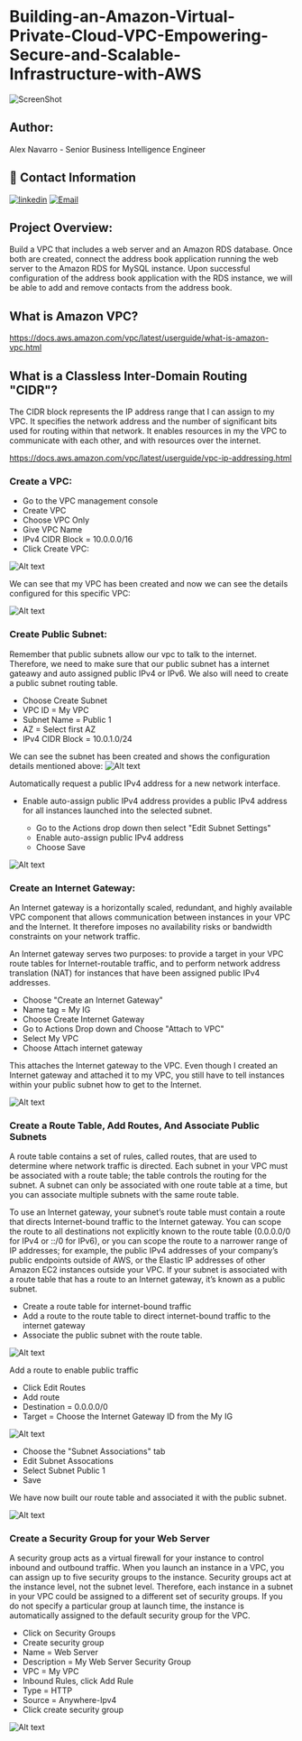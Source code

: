 # Building-an-Amazon-Virtual-Private-Cloud-VPC-Empowering-Secure-and-Scalable-Infrastructure-with-AWS

![ScreenShot](https://github.com/NavarroAlexKU/Building-an-Amazon-Virtual-Private-Cloud-VPC-Empowering-Secure-and-Scalable-Infrastructure-with-AWS/blob/main/Network-diagram.png?raw=true)

## Author:
Alex Navarro - Senior Business Intelligence Engineer

## 🔗 Contact Information
[![linkedin](https://img.shields.io/badge/linkedin-0A66C2?style=for-the-badge&logo=linkedin&logoColor=white)](https://www.linkedin.com/in/alexnavarro2/)
[![Email](https://img.shields.io/badge/Gmail-D14836?style=for-the-badge&logo=gmail&logoColor=white)](https://mail.google.com/mail/u/0/#inbox?compose=GTvVlcSBpRjxKKJtxTLNxwpsKvpfbRSRnRLcTQRMZLcKCNfrJjXfcNNKPmstkbHJpzHGNZnHvhCph)

## Project Overview:
Build a VPC that includes a web server and an Amazon RDS database. Once both are created, connect the address book application running the web server to the Amazon RDS for MySQL instance. Upon successful configuration of the address book application with the RDS instance, we will be able to add and remove contacts from the address book.

## What is Amazon VPC?
https://docs.aws.amazon.com/vpc/latest/userguide/what-is-amazon-vpc.html

## What is a Classless Inter-Domain Routing "CIDR"?
The CIDR block represents the IP address range that I can assign to my VPC. It specifies the network address and the number of significant bits used for routing within that network. It enables resources in my the VPC to communicate with each other, and with resources over the internet.

https://docs.aws.amazon.com/vpc/latest/userguide/vpc-ip-addressing.html

### Create a VPC:
* Go to the VPC management console
* Create VPC
* Choose VPC Only
* Give VPC Name
* IPv4 CIDR Block = 10.0.0.0/16
* Click Create VPC:

![Alt text](image.png)

We can see that my VPC has been created and now we can see the details configured for this specific VPC:

![Alt text](image-1.png)

### Create Public Subnet:
Remember that public subnets allow our vpc to talk to the internet. Therefore, we need to make sure that our public subnet has a internet gateawy and auto assigned public IPv4 or IPv6. We also will need to create a public subnet routing table.

* Choose Create Subnet
* VPC ID = My VPC
* Subnet Name = Public 1
* AZ = Select first AZ
* IPv4 CIDR Block = 10.0.1.0/24

We can see the subnet has been created and shows the configuration details mentioned above:
![Alt text](image-2.png)

Automatically request a public IPv4 address for a new network interface.

* Enable auto-assign public IPv4 address provides a public IPv4 address for all instances launched into the selected subnet.

    * Go to the Actions drop down then select "Edit Subnet Settings"
    * Enable auto-assign public IPv4 address
    * Choose Save

![Alt text](image-3.png)

### Create an Internet Gateway:
An Internet gateway is a horizontally scaled, redundant, and highly available VPC component that allows communication between instances in your VPC and the Internet. It therefore imposes no availability risks or bandwidth constraints on your network traffic.

An Internet gateway serves two purposes: to provide a target in your VPC route tables for Internet-routable traffic, and to perform network address translation (NAT) for instances that have been assigned public IPv4 addresses.

* Choose "Create an Internet Gateway"
* Name tag = My IG
* Choose Create Internet Gateway
* Go to Actions Drop down and Choose "Attach to VPC"
* Select My VPC
* Choose Attach internet gateway

This attaches the Internet gateway to the VPC. Even though I created an Internet gateway and attached it to my VPC, you still have to tell instances within your public subnet how to get to the Internet.

![Alt text](image-4.png)

### Create a Route Table, Add Routes, And Associate Public Subnets
A route table contains a set of rules, called routes, that are used to determine where network traffic is directed. Each subnet in your VPC must be associated with a route table; the table controls the routing for the subnet. A subnet can only be associated with one route table at a time, but you can associate multiple subnets with the same route table.

To use an Internet gateway, your subnet’s route table must contain a route that directs Internet-bound traffic to the Internet gateway. You can scope the route to all destinations not explicitly known to the route table (0.0.0.0/0 for IPv4 or ::/0 for IPv6), or you can scope the route to a narrower range of IP addresses; for example, the public IPv4 addresses of your company’s public endpoints outside of AWS, or the Elastic IP addresses of other Amazon EC2 instances outside your VPC. If your subnet is associated with a route table that has a route to an Internet gateway, it’s known as a public subnet.

* Create a route table for internet-bound traffic
* Add a route to the route table to direct internet-bound traffic to the internet gateway
* Associate the public subnet with the route table.

![Alt text](image-5.png)

Add a route to enable public traffic

* Click Edit Routes
* Add route
* Destination = 0.0.0.0/0
* Target = Choose the Internet Gateway ID from the My IG

![Alt text](image-6.png)

* Choose the "Subnet Associations" tab
* Edit Subnet Assocations
* Select Subnet Public 1
* Save

We have now built our route table and associated it with the public subnet.

![Alt text](image-7.png)

### Create a Security Group for your Web Server
A security group acts as a virtual firewall for your instance to control inbound and outbound traffic. When you launch an instance in a VPC, you can assign up to five security groups to the instance. Security groups act at the instance level, not the subnet level. Therefore, each instance in a subnet in your VPC could be assigned to a different set of security groups. If you do not specify a particular group at launch time, the instance is automatically assigned to the default security group for the VPC.

* Click on Security Groups
* Create security group
* Name = Web Server
* Description = My Web Server Security Group
* VPC = My VPC
* Inbound Rules, click Add Rule
* Type = HTTP
* Source = Anywhere-Ipv4
* Click create security group

![Alt text](image-8.png)